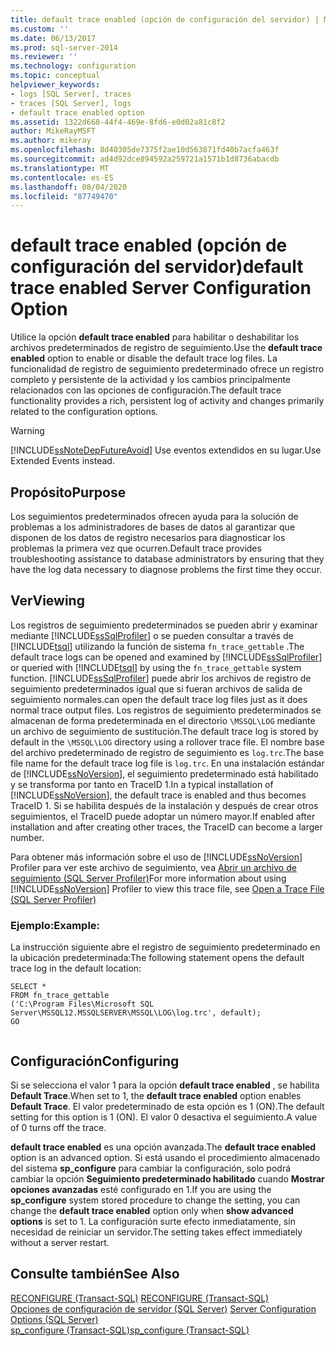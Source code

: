 ```yaml
---
title: default trace enabled (opción de configuración del servidor) | Microsoft Docs
ms.custom: ''
ms.date: 06/13/2017
ms.prod: sql-server-2014
ms.reviewer: ''
ms.technology: configuration
ms.topic: conceptual
helpviewer_keywords:
- logs [SQL Server], traces
- traces [SQL Server], logs
- default trace enabled option
ms.assetid: 1322d668-44f4-469e-8fd6-e0d02a81c8f2
author: MikeRayMSFT
ms.author: mikeray
ms.openlocfilehash: 8d40305de7375f2ae10d563871fd40b7acfa463f
ms.sourcegitcommit: ad4d92dce894592a259721a1571b1d8736abacdb
ms.translationtype: MT
ms.contentlocale: es-ES
ms.lasthandoff: 08/04/2020
ms.locfileid: "87749470"
---
```

# <a name="default-trace-enabled-server-configuration-option"></a><span data-ttu-id="fb6b8-102">default trace enabled (opción de configuración del servidor)</span><span class="sxs-lookup"><span data-stu-id="fb6b8-102">default trace enabled Server Configuration Option</span></span>
  <span data-ttu-id="fb6b8-103">Utilice la opción **default trace enabled** para habilitar o deshabilitar los archivos predeterminados de registro de seguimiento.</span><span class="sxs-lookup"><span data-stu-id="fb6b8-103">Use the **default trace enabled** option to enable or disable the default trace log files.</span></span> <span data-ttu-id="fb6b8-104">La funcionalidad de registro de seguimiento predeterminado ofrece un registro completo y persistente de la actividad y los cambios principalmente relacionados con las opciones de configuración.</span><span class="sxs-lookup"><span data-stu-id="fb6b8-104">The default trace functionality provides a rich, persistent log of activity and changes primarily related to the configuration options.</span></span>  
  
> [!WARNING]  
>  [!INCLUDE[ssNoteDepFutureAvoid](../../includes/ssnotedepfutureavoid-md.md)] <span data-ttu-id="fb6b8-105">Use eventos extendidos en su lugar.</span><span class="sxs-lookup"><span data-stu-id="fb6b8-105">Use Extended Events instead.</span></span>  
  
## <a name="purpose"></a><span data-ttu-id="fb6b8-106">Propósito</span><span class="sxs-lookup"><span data-stu-id="fb6b8-106">Purpose</span></span>  
 <span data-ttu-id="fb6b8-107">Los seguimientos predeterminados ofrecen ayuda para la solución de problemas a los administradores de bases de datos al garantizar que disponen de los datos de registro necesarios para diagnosticar los problemas la primera vez que ocurren.</span><span class="sxs-lookup"><span data-stu-id="fb6b8-107">Default trace provides troubleshooting assistance to database administrators by ensuring that they have the log data necessary to diagnose problems the first time they occur.</span></span>  
  
## <a name="viewing"></a><span data-ttu-id="fb6b8-108">Ver</span><span class="sxs-lookup"><span data-stu-id="fb6b8-108">Viewing</span></span>  
 <span data-ttu-id="fb6b8-109">Los registros de seguimiento predeterminados se pueden abrir y examinar mediante [!INCLUDE[ssSqlProfiler](../../includes/sssqlprofiler-md.md)] o se pueden consultar a través de [!INCLUDE[tsql](../../includes/tsql-md.md)] utilizando la función de sistema `fn_trace_gettable` .</span><span class="sxs-lookup"><span data-stu-id="fb6b8-109">The default trace logs can be opened and examined by [!INCLUDE[ssSqlProfiler](../../includes/sssqlprofiler-md.md)] or queried with [!INCLUDE[tsql](../../includes/tsql-md.md)] by using the `fn_trace_gettable` system function.</span></span> [!INCLUDE[ssSqlProfiler](../../includes/sssqlprofiler-md.md)] <span data-ttu-id="fb6b8-110">puede abrir los archivos de registro de seguimiento predeterminados igual que si fueran archivos de salida de seguimiento normales.</span><span class="sxs-lookup"><span data-stu-id="fb6b8-110">can open the default trace log files just as it does normal trace output files.</span></span> <span data-ttu-id="fb6b8-111">Los registros de seguimiento predeterminados se almacenan de forma predeterminada en el directorio `\MSSQL\LOG` mediante un archivo de seguimiento de sustitución.</span><span class="sxs-lookup"><span data-stu-id="fb6b8-111">The default trace log is stored by default in the `\MSSQL\LOG` directory using a rollover trace file.</span></span> <span data-ttu-id="fb6b8-112">El nombre base del archivo predeterminado de registro de seguimiento es `log.trc`.</span><span class="sxs-lookup"><span data-stu-id="fb6b8-112">The base file name for the default trace log file is `log.trc`.</span></span> <span data-ttu-id="fb6b8-113">En una instalación estándar de [!INCLUDE[ssNoVersion](../../includes/ssnoversion-md.md)], el seguimiento predeterminado está habilitado y se transforma por tanto en TraceID 1.</span><span class="sxs-lookup"><span data-stu-id="fb6b8-113">In a typical installation of [!INCLUDE[ssNoVersion](../../includes/ssnoversion-md.md)], the default trace is enabled and thus becomes TraceID 1.</span></span> <span data-ttu-id="fb6b8-114">Si se habilita después de la instalación y después de crear otros seguimientos, el TraceID puede adoptar un número mayor.</span><span class="sxs-lookup"><span data-stu-id="fb6b8-114">If enabled after installation and after creating other traces, the TraceID can become a larger number.</span></span>  
  
 <span data-ttu-id="fb6b8-115">Para obtener más información sobre el uso de [!INCLUDE[ssNoVersion](../../includes/ssnoversion-md.md)] Profiler para ver este archivo de seguimiento, vea [Abrir un archivo de seguimiento &#40;SQL Server Profiler&#41;](../../tools/sql-server-profiler/open-a-trace-file-sql-server-profiler.md)</span><span class="sxs-lookup"><span data-stu-id="fb6b8-115">For more information about using [!INCLUDE[ssNoVersion](../../includes/ssnoversion-md.md)] Profiler to view this trace file, see [Open a Trace File &#40;SQL Server Profiler&#41;](../../tools/sql-server-profiler/open-a-trace-file-sql-server-profiler.md)</span></span>  
  
### <a name="example"></a><span data-ttu-id="fb6b8-116">Ejemplo:</span><span class="sxs-lookup"><span data-stu-id="fb6b8-116">Example:</span></span>  
 <span data-ttu-id="fb6b8-117">La instrucción siguiente abre el registro de seguimiento predeterminado en la ubicación predeterminada:</span><span class="sxs-lookup"><span data-stu-id="fb6b8-117">The following statement opens the default trace log in the default location:</span></span>  
  
```  
SELECT *   
FROM fn_trace_gettable  
('C:\Program Files\Microsoft SQL Server\MSSQL12.MSSQLSERVER\MSSQL\LOG\log.trc', default);  
GO  
  
```  
  
## <a name="configuring"></a><span data-ttu-id="fb6b8-118">Configuración</span><span class="sxs-lookup"><span data-stu-id="fb6b8-118">Configuring</span></span>  
 <span data-ttu-id="fb6b8-119">Si se selecciona el valor 1 para la opción **default trace enabled** , se habilita **Default Trace**.</span><span class="sxs-lookup"><span data-stu-id="fb6b8-119">When set to 1, the **default trace enabled** option enables **Default Trace**.</span></span> <span data-ttu-id="fb6b8-120">El valor predeterminado de esta opción es 1 (ON).</span><span class="sxs-lookup"><span data-stu-id="fb6b8-120">The default setting for this option is 1 (ON).</span></span> <span data-ttu-id="fb6b8-121">El valor 0 desactiva el seguimiento.</span><span class="sxs-lookup"><span data-stu-id="fb6b8-121">A value of 0 turns off the trace.</span></span>  
  
 <span data-ttu-id="fb6b8-122">**default trace enabled** es una opción avanzada.</span><span class="sxs-lookup"><span data-stu-id="fb6b8-122">The **default trace enabled** option is an advanced option.</span></span> <span data-ttu-id="fb6b8-123">Si está usando el procedimiento almacenado del sistema **sp_configure** para cambiar la configuración, solo podrá cambiar la opción **Seguimiento predeterminado habilitado** cuando **Mostrar opciones avanzadas** esté configurado en 1.</span><span class="sxs-lookup"><span data-stu-id="fb6b8-123">If you are using the **sp_configure** system stored procedure to change the setting, you can change the **default trace enabled** option only when **show advanced options** is set to 1.</span></span> <span data-ttu-id="fb6b8-124">La configuración surte efecto inmediatamente, sin necesidad de reiniciar un servidor.</span><span class="sxs-lookup"><span data-stu-id="fb6b8-124">The setting takes effect immediately without a server restart.</span></span>  
  
## <a name="see-also"></a><span data-ttu-id="fb6b8-125">Consulte también</span><span class="sxs-lookup"><span data-stu-id="fb6b8-125">See Also</span></span>  
 <span data-ttu-id="fb6b8-126">[RECONFIGURE &#40;Transact-SQL&#41;](/sql/t-sql/language-elements/reconfigure-transact-sql) </span><span class="sxs-lookup"><span data-stu-id="fb6b8-126">[RECONFIGURE &#40;Transact-SQL&#41;](/sql/t-sql/language-elements/reconfigure-transact-sql) </span></span>  
 <span data-ttu-id="fb6b8-127">[Opciones de configuración de servidor &#40;SQL Server&#41;](server-configuration-options-sql-server.md) </span><span class="sxs-lookup"><span data-stu-id="fb6b8-127">[Server Configuration Options &#40;SQL Server&#41;](server-configuration-options-sql-server.md) </span></span>  
 [<span data-ttu-id="fb6b8-128">sp_configure &#40;Transact-SQL&#41;</span><span class="sxs-lookup"><span data-stu-id="fb6b8-128">sp_configure &#40;Transact-SQL&#41;</span></span>](/sql/relational-databases/system-stored-procedures/sp-configure-transact-sql)  
  
  
